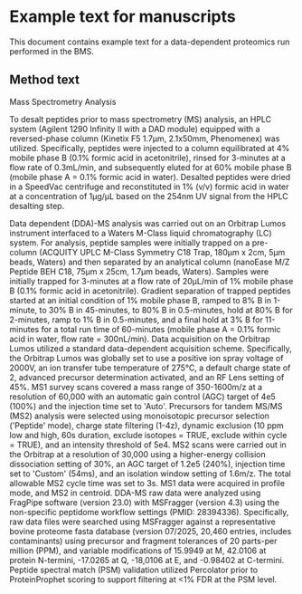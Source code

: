 # Example text for manuscripts <!-- omit in toc -->

This document contains example text for a data-dependent proteomics run performed in the BMS. 

## Method text

Mass Spectrometry Analysis

To desalt peptides prior to mass spectrometry (MS) analysis, an HPLC system (Agilent 1290 Infinity II with a DAD module) equipped with a reversed-phase column (Kinetix F5 1.7μm, 2.1x50mm, Phenomenex) was utilized. Specifically, peptides were injected to a column equilibrated at 4% mobile phase B (0.1% formic acid in acetonitrile), rinsed for 3-minutes at a flow rate of 0.3mL/min, and subsequently eluted for at 60% mobile phase B (mobile phase A = 0.1% formic acid in water). Desalted peptides were dried in a SpeedVac centrifuge and reconstituted in 1% (v/v) formic acid in water at a concentration of 1μg/μL based on the 254nm UV signal from the HPLC desalting step.     

Data dependent (DDA)-MS analysis was carried out on an Orbitrap Lumos instrument interfaced to a Waters M-Class liquid chromatography (LC) system. For analysis, peptide samples were initially trapped on a pre-column (ACQUITY UPLC M-Class Symmetry C18 Trap, 180µm x 2cm, 5µm beads, Waters) and then separated by an analytical column (nanoEase M/Z Peptide BEH C18, 75µm x 25cm, 1.7µm beads, Waters). Samples were initially trapped for 3-minutes at a flow rate of 20µL/min of 1% mobile phase B (0.1% formic acid in acetonitrile). Gradient separation of trapped peptides started at an initial condition of 1% mobile phase B, ramped to 8% B in 1-minute, to 30% B in 45-minutes, to 80% B in 0.5-minutes, hold at 80% B for 2-minutes, ramp to 1% B in 0.5-minutes, and a final hold at 3% B for 11-minutes for a total run time of 60-minutes (mobile phase A = 0.1% formic acid in water, flow rate = 300nL/min). Data acquisition on the Orbitrap Lumos utilized a standard data-dependent acquisition scheme. Specifically, the Orbitrap Lumos was globally set to use a positive ion spray voltage of 2000V, an ion transfer tube temperature of 275°C, a default charge state of 2, advanced precursor determination activated, and an RF Lens setting of 45%. MS1 survey scans covered a mass range of 350-1600m/z at a resolution of 60,000 with an automatic gain control (AGC) target of 4e5 (100%) and the injection time set to 'Auto'. Precursors for tandem MS/MS (MS2) analysis were selected using monoisotopic precursor selection ('Peptide' mode), charge state filtering (1-4z), dynamic exclusion (10 ppm low and high, 60s duration, exclude isotopes = TRUE, exclude within cycle = TRUE), and an intensity threshold of 5e4. MS2 scans were carried out in the Orbitrap at a resolution of 30,000 using a higher-energy collision dissociation setting of 30%, an AGC target of 1.2e5 (240%), injection time set to 'Custom' (54ms), and an isolation window setting of 1.6m/z. The total allowable MS2 cycle time was set to 3s. MS1 data were acquired in profile mode, and MS2 in centroid. DDA-MS raw data were analyzed using FragPipe software (version 23.0) with MSFragger (version 4.3) using the non-specific peptidome workflow settings (PMID: 28394336). Specifically, raw data files were searched using MSFragger against a representative bovine proteome fasta database (version 07/2025, 20,460 entries, includes contaminants) using precursor and fragment tolerances of 20 parts-per million (PPM), and variable modifications of 15.9949 at M, 42.0106 at protein N-termini, -17.0265 at Q, -18,0106 at E, and -0.98402 at C-termini. Peptide spectral match (PSM) validation utilized Percolator prior to ProteinProphet scoring to support filtering at <1% FDR at the PSM level.    



